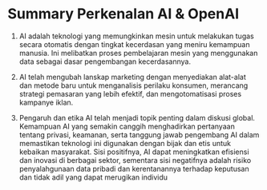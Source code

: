 
# Summary Perkenalan AI & OpenAI

1. AI adalah teknologi yang memungkinkan mesin untuk melakukan tugas secara otomatis dengan tingkat kecerdasan yang meniru kemampuan manusia. Ini melibatkan proses pembelajaran mesin yang menggunakan data sebagai dasar pengembangan kecerdasannya.

2. AI telah mengubah lanskap marketing dengan menyediakan alat-alat dan metode baru untuk menganalisis perilaku konsumen, merancang strategi pemasaran yang lebih efektif, dan mengotomatisasi proses kampanye iklan.

3. Pengaruh dan etika AI telah menjadi topik penting dalam diskusi global. Kemampuan AI yang semakin canggih menghadirkan pertanyaan tentang privasi, keamanan, serta tanggung jawab pengembang AI dalam memastikan teknologi ini digunakan dengan bijak dan etis untuk kebaikan masyarakat. Sisi positifnya, AI dapat meningkatkan efisiensi dan inovasi di berbagai sektor, sementara sisi negatifnya adalah risiko penyalahgunaan data pribadi dan kerentanannya terhadap keputusan dan tidak adil yang dapat merugikan individu


